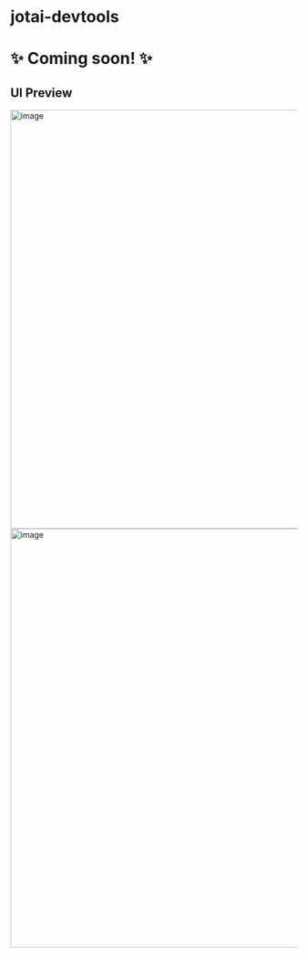 # jotai-devtools

# ✨ Coming soon! ✨ 

## UI Preview

<img width="734" alt="image" src="https://user-images.githubusercontent.com/14841132/210925064-e428b907-d4ea-43c4-851d-736eed957b41.png">

<img width="734" alt="image" src="https://user-images.githubusercontent.com/14841132/210925116-4c1dba2f-7ed3-4793-a490-76b8f6135520.png">

